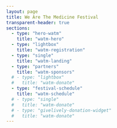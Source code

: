 ```yaml
---
layout: page
title: We Are The Medicine Festival
transparent-header: true
sections:
  - type: "hero-watm"
    title: "watm-hero"
  - type: "lightbox"
    title: "watm-registration"
  - type: "single"
    title: "watm-landing"
  - type: "partners"
    title: "watm-sponsors"
  # - type: "lightbox"
  #   title: "watm-donate"
  - type: "festival-schedule"
    title: "watm-schedule"
  # - type: "single"
  #   title: "watm-donate"
  # - type: "givelively-donation-widget"
  #   title: "watm-donate"
---
```

